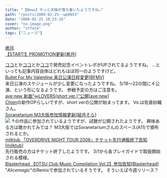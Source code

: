 ```yaml
---
title: "【News】やっと天候が落ち着いたようですね…"
path: "/posts/2008-02-25--wp0653"
date: "2008-02-25 10:23:16"
cover: "no-image.png"
author: "stfate"
tags: ["ニュース"]
---
```


<style type="text/css">
<!--
p {white-space: pre-wrap};
-->
</style>

<a class="topics" href="http://www.team-e.co.jp/start/pro.html" target="_blank">癒月 【START!】PROMOTION更新</a><span class="junre">[<a href="http://aonokioku.sakura.ne.jp/" target="_blank">癒月</a>]</span>
<div class="news"><a href="http://game.nifty.com/cs/news/detail/DEN23026/1.htm" target="_blank">ココ</a>とか<a href="http://gameinfo.yahoo.co.jp/news/dol/23026.html" target="_blank">ココ</a>とか<a href="http://news.livedoor.com/article/detail/3520135/" target="_blank">ココ</a>で発売記念イベントレポがUPされてるようですね。
…といっても記事内容自体はどれもほぼ同一のようですけど。</div>
<a class="topics" href="http://www.creativeman.co.jp/2008/bfmv/index.html" target="_blank">Bullet For My Valentine 来日公演日程変更</a><span class="junre">[<a href="http://www.bulletformyvalentine1.com/" target="_blank">BFMV</a>]</span>
<div class="news">来日公演のスケジュールが少し変更になったようですね。
5/18～22の間に４公演、という形になるようです。
参戦予定の方はご注意を。</div>
<a class="topics" href="http://www.avenew.jp/" target="_blank">ave;new 新曲"∞LOVERS(short ver.)"公開</a><span class="junre">[<a href="http://www.avenew.jp/" target="_blank">ave;new</a>]</span>
<div class="news"><a href="http://www.chien.jp/" target="_blank">Chien</a>の新作OPらしいですが、short verの公開が始まってます。
Vo.は佐倉紗織さん。</div>
<a class="topics" href="http://soranetarium.com/" target="_blank">Soranetarium M3大阪参加情報更新</a><span class="junre">[<a href="http://soranetarium.com/" target="_blank">結月そら</a>]</span>
<div class="news"><a href="http://apple-ginger.info/sakura/" target="_blank"><img src="http://apple-ginger.info/sakura/img/ban/sakura01.jpg"></a>
↑の作品に参加されているようですが、試聴が公開されたようです。
興味ある方は聴かれてみては？
M3大阪ではSoranetariumさんのスペース(A11)で頒布されるとか。</div>
<a class="topics" href="http://milktub.com/" target="_blank">milktub 「OVERDRIVE NIGHT TOUR 2008」チケット先行通販終了告知</a><span class="junre">[<a href="http://milktub.com/" target="_blank">milktub</a>]</span>
<div class="news">先行販売の方はチケット終了したようです。
3/1から各プレイガイドで取扱開始される模様。</div>
<a class="topics" href="http://www.blasterhead.com/" target="_blank">Blasterhead 【OTSU Club Music Compilation Vol.2】参加告知</a><span class="junre">[<a href="http://www.blasterhead.com/" target="_blank">Blasterhead</a>]</span>
<div class="news">"<em>Alicemagic</em>"のRemixで参加されているそうです。
そういえば今週リリース？</div>
